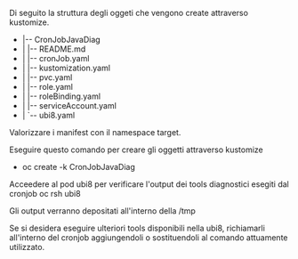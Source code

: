 Di seguito la struttura degli oggeti che vengono create attraverso kustomize.


- |-- CronJobJavaDiag
- |   |-- README.md
- |   |-- cronJob.yaml
- |   |-- kustomization.yaml
- |   |-- pvc.yaml
- |   |-- role.yaml
- |   |-- roleBinding.yaml
- |   |-- serviceAccount.yaml
- |   `-- ubi8.yaml

Valorizzare i manifest con il namespace target.

Eseguire questo comando per creare gli oggetti attraverso kustomize 

- oc create -k CronJobJavaDiag

Acceedere al pod ubi8 per verificare l'output dei tools diagnostici esegiti dal cronjob oc rsh ubi8

Gli output verranno depositati all'interno della /tmp

Se si desidera eseguire ulteriori tools disponibili nella ubi8, richiamarli all'interno del cronjob aggiungendoli o sostituendoli al comando attuamente utilizzato.
